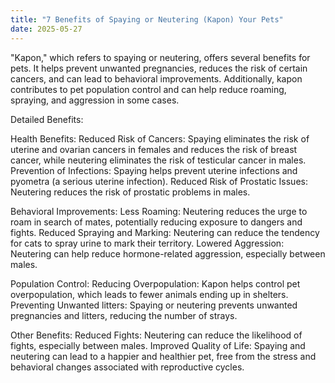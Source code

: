 ```yaml
---
title: "7 Benefits of Spaying or Neutering (Kapon) Your Pets"
date: 2025-05-27
---
```

"Kapon," which refers to spaying or neutering, offers several benefits for pets. It helps prevent unwanted pregnancies, reduces the risk of certain cancers, and can lead to behavioral improvements. Additionally, kapon contributes to pet population control and can help reduce roaming, spraying, and aggression in some cases. 

Detailed Benefits:

Health Benefits: 
Reduced Risk of Cancers: Spaying eliminates the risk of uterine and ovarian cancers in females and reduces the risk of breast cancer, while neutering eliminates the risk of testicular cancer in males. 
Prevention of Infections: Spaying helps prevent uterine infections and pyometra (a serious uterine infection). 
Reduced Risk of Prostatic Issues: Neutering reduces the risk of prostatic problems in males. 

Behavioral Improvements: 
Less Roaming: Neutering reduces the urge to roam in search of mates, potentially reducing exposure to dangers and fights. 
Reduced Spraying and Marking: Neutering can reduce the tendency for cats to spray urine to mark their territory. 
Lowered Aggression: Neutering can help reduce hormone-related aggression, especially between males. 

Population Control: 
Reducing Overpopulation: Kapon helps control pet overpopulation, which leads to fewer animals ending up in shelters. 
Preventing Unwanted litters: Spaying or neutering prevents unwanted pregnancies and litters, reducing the number of strays. 

Other Benefits: 
Reduced Fights: Neutering can reduce the likelihood of fights, especially between males. 
Improved Quality of Life: Spaying and neutering can lead to a happier and healthier pet, free from the stress and behavioral changes associated with reproductive cycles. 
